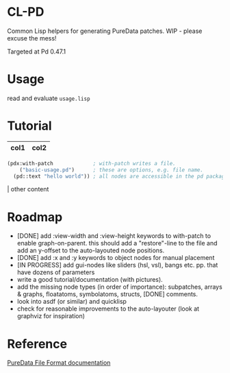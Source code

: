 # CL-PD

Common Lisp helpers for generating PureData patches. WIP - please excuse the mess!

Targeted at Pd 0.47.1

# Usage

read and evaluate `usage.lisp`

# Tutorial

col1 | col2
---|---
```lisp
(pdx:with-patch             ; with-patch writes a file.
    ("basic-usage.pd")      ; these are options, e.g. file name.
  (pd::text "hello world")) ; all nodes are accessible in the pd package. use pd::node because some overwrite/shadow cl-user (e.g. list).
```
| other content

# Roadmap

- [DONE] add :view-width and :view-height keywords to with-patch to enable graph-on-parent.
  this should add a "restore"-line to the file
  and add an y-offset to the auto-layouted node positions.
- [DONE] add :x and :y keywords to object nodes for manual placement
- [IN PROGRESS] add gui-nodes like sliders (hsl, vsl), bangs etc. pp. that have dozens of parameters
- write a good tutorial/documentation (with pictures).
- add the missing node types (in order of importance): 
  subpatches,
  arrays & graphs, 
  floatatoms, 
  symbolatoms, 
  structs, 
  [DONE] comments.
- look into asdf (or similar) and quicklisp
- check for reasonable improvements to the auto-layouter (look at graphviz for inspiration)

# Reference

[PureData File Format documentation](http://puredata.info/docs/developer/PdFileFormat#6)
